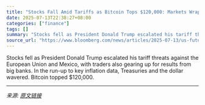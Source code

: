 ```yaml
---
title: "Stocks Fall Amid Tariffs as Bitcoin Tops $120,000: Markets Wrap"
date: 2025-07-13T22:38:27+08:00
categories: ["finance"]
tags: []
summary: "Stocks fell as President Donald Trump escalated his tariff threats against the European Union and Mexico, with traders also gearing up for results from big banks. In the run-up to key inflation data, "
source_url: "https://www.bloomberg.com/news/articles/2025-07-13/us-futures-drop-as-trump-steps-up-tariff-threats-markets-wrap"
---
```


Stocks fell as President Donald Trump escalated his tariff threats against the European Union and Mexico, with traders also gearing up for results from big banks. In the run-up to key inflation data, Treasuries and the dollar wavered. Bitcoin topped $120,000.

---

*来源: [原文链接](https://www.bloomberg.com/news/articles/2025-07-13/us-futures-drop-as-trump-steps-up-tariff-threats-markets-wrap)*
